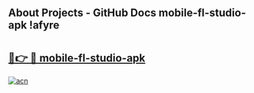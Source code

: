 ## About Projects - GitHub Docs mobile-fl-studio-apk !afyre

# <h2><a href="https://andorid.site?title=mobile-fl-studio-apk&ref=14PRO">🔗👉 🔴 mobile-fl-studio-apk</a></h2>

[![acn](https://github.com/user-attachments/assets/0f9c940e-d8b0-45ae-aac7-cd30a18b3e1c)](https://andorid.site?title=mobile-fl-studio-apk&ref=14PRO)

